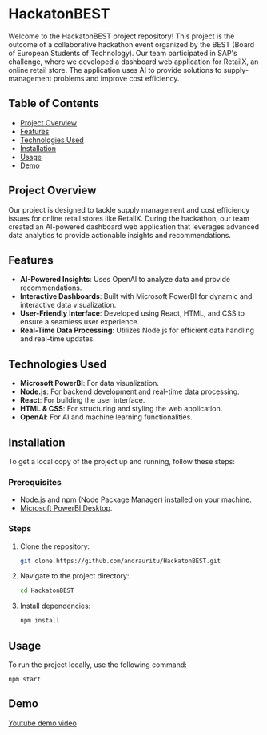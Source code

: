 # HackatonBEST

Welcome to the HackatonBEST project repository! This project is the outcome of a collaborative hackathon event organized by the BEST (Board of European Students of Technology). Our team participated in SAP's challenge, where we developed a dashboard web application for RetailX, an online retail store. The application uses AI to provide solutions to supply-management problems and improve cost efficiency.

## Table of Contents
- [Project Overview](#project-overview)
- [Features](#features)
- [Technologies Used](#technologies-used)
- [Installation](#installation)
- [Usage](#usage)
- [Demo](#demo)

## Project Overview

Our project is designed to tackle supply management and cost efficiency issues for online retail stores like RetailX. During the hackathon, our team created an AI-powered dashboard web application that leverages advanced data analytics to provide actionable insights and recommendations.

## Features

- **AI-Powered Insights**: Uses OpenAI to analyze data and provide recommendations.
- **Interactive Dashboards**: Built with Microsoft PowerBI for dynamic and interactive data visualization.
- **User-Friendly Interface**: Developed using React, HTML, and CSS to ensure a seamless user experience.
- **Real-Time Data Processing**: Utilizes Node.js for efficient data handling and real-time updates.

## Technologies Used

- **Microsoft PowerBI**: For data visualization.
- **Node.js**: For backend development and real-time data processing.
- **React**: For building the user interface.
- **HTML & CSS**: For structuring and styling the web application.
- **OpenAI**: For AI and machine learning functionalities.

## Installation

To get a local copy of the project up and running, follow these steps:

### Prerequisites

- Node.js and npm (Node Package Manager) installed on your machine.
- [Microsoft PowerBI Desktop](https://powerbi.microsoft.com/desktop/).

### Steps

1. Clone the repository:
   ```sh
   git clone https://github.com/andrauritu/HackatonBEST.git
    ```
2. Navigate to the project directory:
    ```sh
    cd HackatonBEST
   ```
3. Install dependencies:

    ```sh
    npm install
    ```
## Usage
To run the project locally, use the following command:
   
    npm start

## Demo
[Youtube demo video](https://www.youtube.com/watch?v=tCe7t03SZtU&source_ve_path=MjM4NTE)



 

